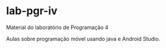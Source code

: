 # lab-pgr-iv
Material do laboratório de Programação 4

Aulas sobre programação móvel usando java e Android Studio.
